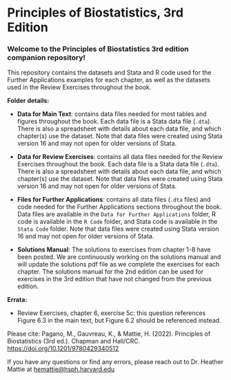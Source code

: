 # Principles of Biostatistics, 3rd Edition

### Welcome to the Principles of Biostatistics 3rd edition companion repository!

This repository contains the datasets and Stata and R code used for the Further Applications examples for each chapter, as well as the datasets used in the Review Exercises throughout the book.

**Folder details:**
* __Data for Main Text__: contains data files needed for most tables and figures throughout the book. Each data file is a Stata data file (`.dta`). There is also a spreadsheet with details about each data file, and which chapter(s) use the dataset. Note that data files were created using Stata version 16 and may not open for older versions of Stata.

* __Data for Review Exercises__: contains all data files needed for the Review Exercises throughout the book. Each data file is a Stata data file (`.dta`). There is also a spreadsheet with details about each data file, and which chapter(s) use the dataset. Note that data files were created using Stata version 16 and may not open for older versions of Stata.

* __Files for Further Applications__: contains all data files (`.dta` files) and code needed for the Further Applications sections throughout the book. Data files are available in the `Data for Further Applications` folder, R code is available in the `R Code` folder, and Stata code is available in the `Stata Code` folder. Note that data files were created using Stata version 16 and may not open for older versions of Stata.

* __Solutions Manual__: The solutions to exercises from chapter 1-8 have been posted. We are continuously working on the solutions manual and will update the solutions pdf file as we complete the exercises for each chapter. The solutions manual for the 2nd edition can be used for exercises in the 3rd edition that have not changed from the previous edition.

**Errata:**
* Review Exercises, chapter 6, exercise 5c: this question references Figure 6.3 in the main text, but Figure 6.2 should be referenced instead. 

Please cite: Pagano, M., Gauvreau, K., & Mattie, H. (2022). Principles of Biostatistics (3rd ed.). Chapman and Hall/CRC. https://doi.org/10.1201/9780429340512

If you have any questions or find any errors, please reach out to Dr. Heather Mattie at hemattie@hsph.harvard.edu
